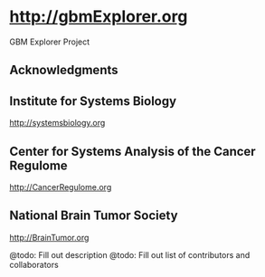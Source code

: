 http://gbmExplorer.org
===========

GBM Explorer Project

Acknowledgments
-----

Institute for Systems Biology
---
http://systemsbiology.org

Center for Systems Analysis of the Cancer Regulome
---
http://CancerRegulome.org

National Brain Tumor Society
---
http://BrainTumor.org


@todo: Fill out description
@todo: Fill out list of contributors and collaborators

